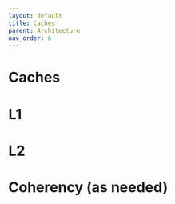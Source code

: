 ```yaml
---
layout: default
title: Caches
parent: Architecture
nav_order: 6
---
```




# Caches


# L1




# L2 


# Coherency (as needed)